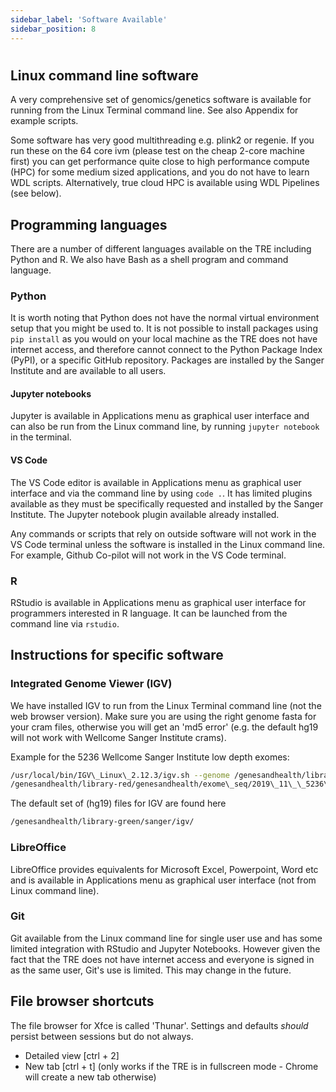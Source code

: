 ```yaml
---
sidebar_label: 'Software Available'
sidebar_position: 8
---
```


# 

## Linux command line software

A very comprehensive set of genomics/genetics software is available for running from the Linux Terminal command line. See also Appendix for example scripts.

Some software has very good multithreading e.g. plink2 or regenie. If you run these on the 64 core ivm (please test on the cheap 2-core machine first) you can get performance quite close to high performance compute (HPC) for some medium sized applications, and you do not have to learn WDL scripts. Alternatively, true cloud HPC is available using WDL Pipelines (see below).

## Programming languages

There are a number of different languages available on the TRE including Python and R. We also have Bash as a shell program and command language.

### Python

It is worth noting that Python does not have the normal virtual environment setup that you might be used to. It is not possible to install packages using `pip install` as you would on your local machine as the TRE does not have internet access, and therefore cannot connect to the Python Package Index (PyPI), or a specific GitHub repository. Packages are installed by the Sanger Institute and are available to all users.

#### Jupyter notebooks

Jupyter is available in Applications menu as graphical user interface and can also be run from the Linux command line, by running `jupyter notebook` in the terminal. 

#### VS Code

The VS Code editor is available in Applications menu as graphical user interface and via the command line by using `code .`. It has limited plugins available as they must be specifically requested and installed by the Sanger Institute. The Jupyter notebook plugin available already installed.

Any commands or scripts that rely on outside software will not work in the VS Code terminal unless the software is installed in the Linux command line. For example, Github Co-pilot will not work in the VS Code terminal.


### R

RStudio is available in Applications menu as graphical user interface for programmers interested in R language. It can be launched from the command line via `rstudio`.

## Instructions for specific software

### Integrated Genome Viewer (IGV)

We have installed IGV to run from the Linux Terminal command line (not the web browser version). Make sure you are using the right genome fasta for your cram files, otherwise you will get an 'md5 error' (e.g. the default hg19 will not work with Wellcome Sanger Institute crams).

Example for the 5236 Wellcome Sanger Institute low depth exomes:

```bash
/usr/local/bin/IGV\_Linux\_2.12.3/igv.sh --genome /genesandhealth/library-red/genesandhealth/exome\_seq/2019\_11\_\_5236\_GNHonly/crams/hs38DH.fa
/genesandhealth/library-red/genesandhealth/exome\_seq/2019\_11\_\_5236\_GNHonly/crams/sc\_autozygELGH6823965.cramb
```


The default set of (hg19) files for IGV are found here

```bash
/genesandhealth/library-green/sanger/igv/
```

### LibreOffice

LibreOffice provides equivalents for Microsoft Excel, Powerpoint, Word etc and is available in Applications menu as graphical user interface (not from Linux command line).

### Git

Git available from the Linux command line for single user use and has some limited integration with RStudio and Jupyter Notebooks. However given the fact that the TRE does not have internet access and everyone is signed in as the same user, Git's use is limited. This may change in the future.

## File browser shortcuts

The file browser for Xfce is called 'Thunar'. Settings and defaults _should_ persist between sessions but do not always.

- Detailed view [ctrl + 2]
- New tab [ctrl + t] (only works if the TRE is in fullscreen mode - Chrome will create a new tab otherwise)
